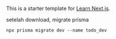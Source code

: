 This is a starter template for [Learn Next.js](https://nextjs.org/learn).

setelah download, migrate prisma

```
npx prisma migrate dev --name todo_dev
```
